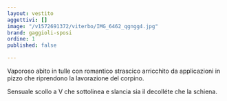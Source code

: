 ```yaml
---
layout: vestito
aggettivi: []
image: "/v1572691372/viterbo/IMG_6462_qgngg4.jpg"
brand: gaggioli-sposi
ordine: 1
published: false

---
```

Vaporoso abito in tulle con romantico strascico arricchito da applicazioni in pizzo che riprendono la lavorazione del corpino.

Sensuale scollo a V che sottolinea e slancia sia il decolléte che la schiena.